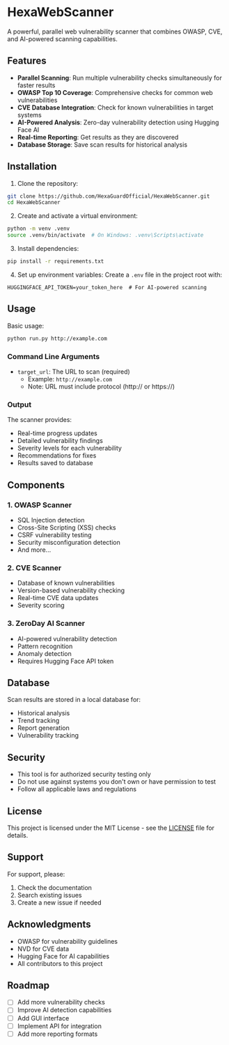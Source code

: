# HexaWebScanner

A powerful, parallel web vulnerability scanner that combines OWASP, CVE, and AI-powered scanning capabilities.

## Features

- **Parallel Scanning**: Run multiple vulnerability checks simultaneously for faster results
- **OWASP Top 10 Coverage**: Comprehensive checks for common web vulnerabilities
- **CVE Database Integration**: Check for known vulnerabilities in target systems
- **AI-Powered Analysis**: Zero-day vulnerability detection using Hugging Face AI
- **Real-time Reporting**: Get results as they are discovered
- **Database Storage**: Save scan results for historical analysis

## Installation

1. Clone the repository:
```bash
git clone https://github.com/HexaGuardOfficial/HexaWebScanner.git
cd HexaWebScanner
```

2. Create and activate a virtual environment:
```bash
python -m venv .venv
source .venv/bin/activate  # On Windows: .venv\Scripts\activate
```

3. Install dependencies:
```bash
pip install -r requirements.txt
```

4. Set up environment variables:
Create a `.env` file in the project root with:
```
HUGGINGFACE_API_TOKEN=your_token_here  # For AI-powered scanning
```

## Usage

Basic usage:
```bash
python run.py http://example.com
```

### Command Line Arguments

- `target_url`: The URL to scan (required)
  - Example: `http://example.com`
  - Note: URL must include protocol (http:// or https://)

### Output

The scanner provides:
- Real-time progress updates
- Detailed vulnerability findings
- Severity levels for each vulnerability
- Recommendations for fixes
- Results saved to database

## Components

### 1. OWASP Scanner
- SQL Injection detection
- Cross-Site Scripting (XSS) checks
- CSRF vulnerability testing
- Security misconfiguration detection
- And more...

### 2. CVE Scanner
- Database of known vulnerabilities
- Version-based vulnerability checking
- Real-time CVE data updates
- Severity scoring

### 3. ZeroDay AI Scanner
- AI-powered vulnerability detection
- Pattern recognition
- Anomaly detection
- Requires Hugging Face API token

## Database

Scan results are stored in a local database for:
- Historical analysis
- Trend tracking
- Report generation
- Vulnerability tracking

## Security

- This tool is for authorized security testing only
- Do not use against systems you don't own or have permission to test
- Follow all applicable laws and regulations

## License

This project is licensed under the MIT License - see the [LICENSE](LICENSE) file for details.

## Support

For support, please:
1. Check the documentation
2. Search existing issues
3. Create a new issue if needed

## Acknowledgments

- OWASP for vulnerability guidelines
- NVD for CVE data
- Hugging Face for AI capabilities
- All contributors to this project

## Roadmap

- [ ] Add more vulnerability checks
- [ ] Improve AI detection capabilities
- [ ] Add GUI interface
- [ ] Implement API for integration
- [ ] Add more reporting formats 
